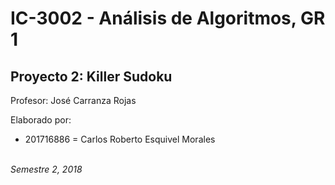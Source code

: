 # IC-3002 - Análisis de Algoritmos, GR 1
## Proyecto 2: Killer Sudoku
Profesor: José Carranza Rojas

Elaborado por:
- 201716886 = Carlos Roberto Esquivel Morales
   
\
_Semestre 2, 2018_

